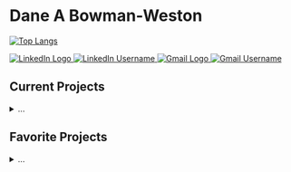 # Dane A Bowman-Weston

[![Top Langs](https://github-readme-stats.vercel.app/api/top-langs/?username=user-dane&layout=compact&theme=vision-friendly-dark)](https://github.com/anuraghazra/github-readme-stats)

<div id="badges">
  <a href="https://www.linkedin.com/in/danebowmanweston/">
    <img src="https://img.shields.io/badge/-in-0A66C2?logo=linkedin&logoColor=white&style=for-the-badge" alt="LinkedIn Logo"/>
  </a>
  <a href="https://www.linkedin.com/in/danebowmanweston/" target="_blank">
    <img src="https://img.shields.io/badge/danebowmanweston-000000?style=for-the-badge&color=white" alt="LinkedIn Username"/>
  </a>
  
  <a href="mailto:dbowmanweston@gmail.com">
    <img src="https://img.shields.io/badge/Gmail-red?logo=gmail&logoColor=white&style=for-the-badge" alt="Gmail Logo"/>
  </a>
  <a href="mailto:dbowmanweston@gmail.com">
    <img src="https://img.shields.io/badge/dbowmanweston-000000?style=for-the-badge&color=white" alt="Gmail Username"/>
  </a>
</div>

## Current Projects
<details>
  <summary>...</summary>
  <br>
    TODO
</details>

## Favorite Projects
<details>
  <summary>...</summary>
  <br>
    TODO
</details>

